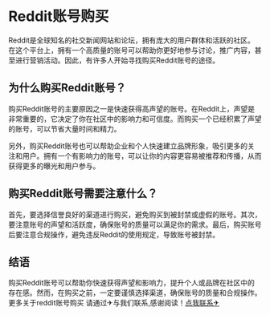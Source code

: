 # Reddit账号购买

Reddit是全球知名的社交新闻网站和论坛，拥有庞大的用户群体和活跃的社区。在这个平台上，拥有一个高质量的账号可以帮助你更好地参与讨论，推广内容，甚至进行营销活动。因此，有许多人开始寻找购买Reddit账号的途径。

## 为什么购买Reddit账号？

购买Reddit账号的主要原因之一是快速获得高声望的账号。在Reddit上，声望是非常重要的，它决定了你在社区中的影响力和可信度。而购买一个已经积累了声望的账号，可以节省大量时间和精力。

另外，购买Reddit账号也可以帮助企业和个人快速建立品牌形象，吸引更多的关注和用户。拥有一个有影响力的账号，可以让你的内容更容易被推荐和传播，从而获得更多的曝光和用户参与。

## 购买Reddit账号需要注意什么？

首先，要选择信誉良好的渠道进行购买，避免购买到被封禁或虚假的账号。其次，要注意账号的声望和活跃度，确保账号的质量可以满足你的需求。最后，购买账号后要注意合规操作，避免违反Reddit的使用规定，导致账号被封禁。

## 结语

购买Reddit账号可以帮助你快速获得声望和影响力，提升个人或品牌在社区中的存在感。然而，在购买之前，一定要谨慎选择渠道，确保账号的质量和合规操作。更多关于reddit账号购买 请通过✈与我们联系,感谢阅读！[点我联系✈](https://file.G208.com)